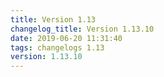 ```yaml
---
title: Version 1.13
changelog_title: Version 1.13.10
date: 2019-06-20 11:31:40 
tags: changelogs 1.13
version: 1.13.10
---
```

<script src="https://gist.github.com/spinnaker-release/3056119e8dd52f5d24041fdf0a42fe3e.js"/>